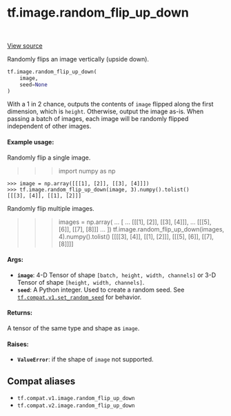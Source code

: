 <div itemscope itemtype="http://developers.google.com/ReferenceObject">
<meta itemprop="name" content="tf.image.random_flip_up_down" />
<meta itemprop="path" content="Stable" />
</div>

# tf.image.random_flip_up_down

<!-- Insert buttons and diff -->

<table class="tfo-notebook-buttons tfo-api" align="left">
</table>

<a target="_blank" href="/code/stable/tensorflow/python/ops/image_ops_impl.py">View source</a>



Randomly flips an image vertically (upside down).

``` python
tf.image.random_flip_up_down(
    image,
    seed=None
)
```



<!-- Placeholder for "Used in" -->

With a 1 in 2 chance, outputs the contents of `image` flipped along the first
dimension, which is `height`.  Otherwise, output the image as-is.
When passing a batch of images, each image will be randomly flipped
independent of other images.

#### Example usage:


Randomly flip a single image.
>>> import numpy as np

```
>>> image = np.array([[[1], [2]], [[3], [4]]])
>>> tf.image.random_flip_up_down(image, 3).numpy().tolist()
[[[3], [4]], [[1], [2]]]
```

Randomly flip multiple images.
>>> images = np.array(
... [
...     [[[1], [2]], [[3], [4]]],
...     [[[5], [6]], [[7], [8]]]
... ])
>>> tf.image.random_flip_up_down(images, 4).numpy().tolist()
[[[[3], [4]], [[1], [2]]], [[[5], [6]], [[7], [8]]]]



#### Args:


* <b>`image`</b>: 4-D Tensor of shape `[batch, height, width, channels]` or 3-D Tensor
  of shape `[height, width, channels]`.
* <b>`seed`</b>: A Python integer. Used to create a random seed. See
  <a href="../../tf/compat/v1/set_random_seed.md"><code>tf.compat.v1.set_random_seed</code></a> for behavior.


#### Returns:

A tensor of the same type and shape as `image`.


#### Raises:


* <b>`ValueError`</b>: if the shape of `image` not supported.

## Compat aliases

* `tf.compat.v1.image.random_flip_up_down`
* `tf.compat.v2.image.random_flip_up_down`

